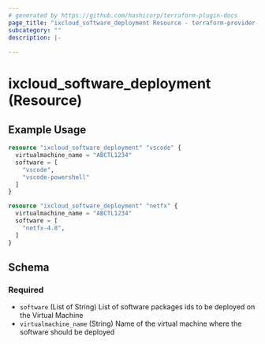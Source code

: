 ```yaml
---
# generated by https://github.com/hashicorp/terraform-plugin-docs
page_title: "ixcloud_software_deployment Resource - terraform-provider-ixcloud"
subcategory: ""
description: |-
  
---
```


# ixcloud_software_deployment (Resource)



## Example Usage

```terraform
resource "ixcloud_software_deployment" "vscode" {
  virtualmachine_name = "ABCTL1234"
  software = [
    "vscode",
    "vscode-powershell"
  ]
}

resource "ixcloud_software_deployment" "netfx" {
  virtualmachine_name = "ABCTL1234"
  software = [
    "netfx-4.8",
  ]
}
```

<!-- schema generated by tfplugindocs -->
## Schema

### Required

- `software` (List of String) List of software packages ids to be deployed on the Virtual Machine
- `virtualmachine_name` (String) Name of the virtual machine where the software should be deployed


